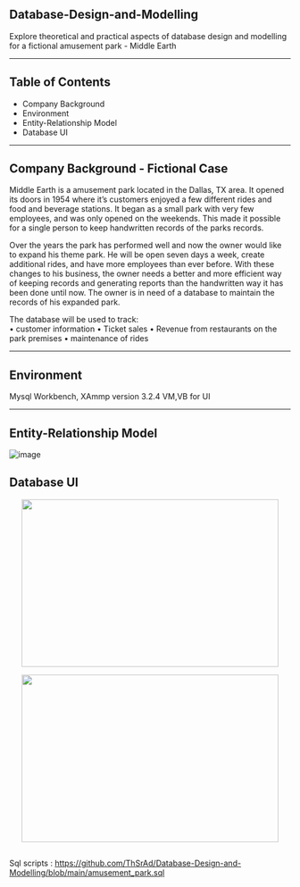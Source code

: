 ## Database-Design-and-Modelling
Explore theoretical and practical aspects of database design and modelling for a fictional amusement park - Middle Earth

<hr>

## Table of Contents
* Company Background
* Environment
* Entity-Relationship Model
* Database UI

<hr>

## Company Background - Fictional Case
Middle Earth is a amusement park located in the Dallas, TX area. It opened its doors in 1954 where it’s customers enjoyed a few different rides and food and beverage stations. It began as a small park with very few employees, and was only opened on the weekends. This made it possible for a single person to keep handwritten records of the parks records.

Over the years the park has performed well and now the owner would like to expand his theme park. He will be open seven days a week, create additional rides, and have more employees than ever before. With these changes to his business, the owner needs a better and more efficient way of keeping records and generating reports than the handwritten way it has been done until now. The owner is in need of a database to maintain the records of his expanded park.


The database will be used to track:<br>
•	customer information
•	Ticket sales
• Revenue from restaurants on the park premises
•	maintenance of rides

<hr>

## Environment
Mysql Workbench, XAmmp version 3.2.4 VM,VB for UI 

<hr>

## Entity-Relationship Model

![image](https://user-images.githubusercontent.com/69738890/96193594-128b2600-0f0e-11eb-90d6-e05ac21ac877.png)

## Database UI

<p align="center">
  <img width="460" height="300" src="https://user-images.githubusercontent.com/69738890/96193694-59791b80-0f0e-11eb-9534-7606f828b822.png">
</p>

<p align="center">
  <img width="460" height="300" src="https://user-images.githubusercontent.com/69738890/96193773-90e7c800-0f0e-11eb-8239-f198775fd2bf.png">
</p>
  
##
Sql scripts : https://github.com/ThSrAd/Database-Design-and-Modelling/blob/main/amusement_park.sql







